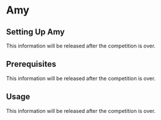 # Amy

## Setting Up Amy

This information will be released after the competition is over.

## Prerequisites

This information will be released after the competition is over.

## Usage

This information will be released after the competition is over.